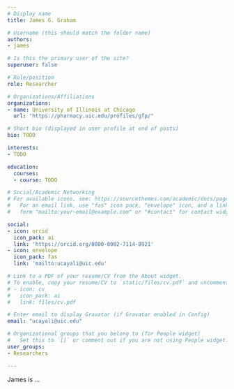 ```yaml
---
# Display name
title: James G. Graham

# Username (this should match the folder name)
authors:
- james

# Is this the primary user of the site?
superuser: false

# Role/position
role: Researcher

# Organizations/Affiliations
organizations:
- name: University of Illinois at Chicago
  url: "https://pharmacy.uic.edu/profiles/gfp/"

# Short bio (displayed in user profile at end of posts)
bio: TODO

interests:
- TODO

education:
  courses:
  - course: TODO

# Social/Academic Networking
# For available icons, see: https://sourcethemes.com/academic/docs/page-builder/#icons
#   For an email link, use "fas" icon pack, "envelope" icon, and a link in the
#   form "mailto:your-email@example.com" or "#contact" for contact widget.

social:
- icon: orcid
  icon_pack: ai
  link: 'https://orcid.org/0000-0002-7114-8921'
- icon: envelope
  icon_pack: fas
  link: 'mailto:ucayali@uic.edu'

# Link to a PDF of your resume/CV from the About widget.
# To enable, copy your resume/CV to `static/files/cv.pdf` and uncomment the lines below.
# - icon: cv
#   icon_pack: ai
#   link: files/cv.pdf

# Enter email to display Gravatar (if Gravatar enabled in Config)
email: "ucayali@uic.edu"

# Organizational groups that you belong to (for People widget)
#   Set this to `[]` or comment out if you are not using People widget.
user_groups:
- Researchers

---
```


James is ...
